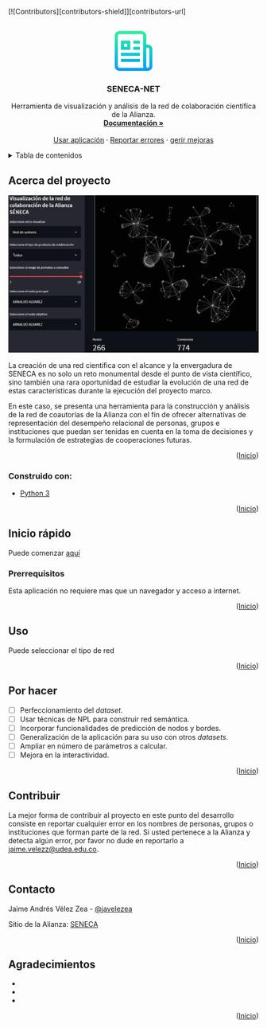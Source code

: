 <div id="top"></div>

<!-- PROJECT SHIELDS -->

<!--
*** I'm using markdown "reference style" links for readability.
*** Reference links are enclosed in brackets [ ] instead of parentheses ( ).
*** See the bottom of this document for the declaration of the reference variables
*** for contributors-url, forks-url, etc. This is an optional, concise syntax you may use.
*** https://www.markdownguide.org/basic-syntax/#reference-style-links
-->

[![Contributors][contributors-shield]][contributors-url]

<!-- PROJECT LOGO -->

<br />
<div align="center">
  <a href="https://github.com/Avel1956/SENECA-NET">
    <img src="images/logo.png" alt="Logo" width="80" height="80">
  </a>

<h3 align="center">SENECA-NET</h3>

<p align="center">
    Herramienta de visualización y análisis de la red de colaboración científica de la Alianza.  
    <br />
    <a href="https://github.com/Avel1956/SENECA-NET"><strong>Documentación »</strong></a>
    <br />
    <br />
    <a href="https://github.com/github_Avel1956ame">Usar aplicación</a>
    ·
    <a href="https://github.com/github_usernamAvel1956ues">Reportar errores</a>
    ·
    <a href="https://github.com/github_username/repo_Avel1956">gerir mejoras</a>
  </p>
</div>

<!-- TABLE OF CONTENTS -->

<p align="left">
<details>
  <summary>Tabla de contenidos</summary>
  <ol>
    <li>
      <a href="#acerca-del-proyecto">Acerca del proyecto</a>
      <ul>
        <li><a href="#construido">Construido con</a></li>
      </ul>
    </li>
</li>
<li><a href="#inicio-rápido">Inicio rápido</a></li>
<li><a href="#uso">Uso</a></li>
<li><a href="#por-hacer">Por hacer</a></li>
<li><a href="#contribuir">Contribuir</a></li>
<li><a href="#licencia">Licencia</a></li>
<li><a href="#contacto">Contacto</a></li>
<li><a href="#agradecimientos">Agradecimientos</a></li>
</p>

</ol>
</details>

<!-- ABOUT THE PROJECT -->

## Acerca del proyecto

![](images/2022-07-12-16-35-41-image.png)

La creación de una red científica con el alcance y la envergadura de SENECA es no solo un reto monumental desde el punto de vista científico, sino también una rara oportunidad de estudiar la evolución de una red de estas características durante la ejecución del proyecto marco.

En este caso, se presenta una herramienta para la construcción y análisis de la red de coautorías de la Alianza con el fin de ofrecer alternativas de representación del desempeño relacional de personas, grupos e instituciones  que puedan ser tenidas en cuenta en la toma de decisiones y la formulación de estrategias de cooperaciones futuras.  

<p align="right">(<a href="#top">Inicio</a>)</p>

### Construido con:

* [Python 3](python.org)

<p align="right">(<a href="#top">Inicio</a>)</p>

<!-- GETTING STARTED -->

## Inicio rápido

Puede comenzar [aquí](https://avel1956-seneca-net-home-6v56a3.streamlitapp.com/) 

### Prerrequisitos

Esta aplicación no requiere mas que un navegador y acceso a internet.

<p align="right">(<a href="#top">Inicio</a>)</p>

<!-- USAGE EXAMPLES -->

## Uso

Puede seleccionar el tipo de red 

<p align="right">(<a href="#top">Inicio</a>)</p>

<!-- ROADMAP -->

## Por hacer

- [ ] Perfeccionamiento del *dataset*.
- [ ] Usar técnicas de NPL para construir red semántica.
- [ ] Incorporar funcionalidades de predicción de nodos y bordes.  
- [ ] Generalización de la aplicación para su uso con otros *datasets*. 
- [ ] Ampliar en número de parámetros a calcular. 
- [ ] Mejora en la interactividad.  

<p align="right">(<a href="#top">Inicio</a>)</p>

<!-- CONTRIBUTING -->

## Contribuir

La mejor forma de contribuir al proyecto en este punto del desarrollo consiste en reportar cualquier error en los nombres de personas, grupos o instituciones que forman parte de la red. Si usted pertenece a la Alianza y detecta algún error, por favor no dude en reportarlo a [jaime.velezz@udea.edu.co]([jaime.velezz@udea.edu.co](mailto:jaime.velezz@udea.edu.co)).

<p align="right">(<a href="#top">Inicio</a>)</p>

<!-- CONTACT -->

## Contacto

Jaime Andrés Vélez Zea   - [@javelezea](https://twitter.com/javelezea)

Sitio de la Alianza: [SENECA](https://www.udea.edu.co/wps/portal/udea/web/inicio/investigacion/seneca)

<p align="right">(<a href="#top">Inicio</a>)</p>

<!-- ACKNOWLEDGMENTS -->

## Agradecimientos

* []()
* []()
* []()

<p align="right">(<a href="#top">Inicio</a>)</p>

<!-- MARKDOWN LINKS & IMAGES -->

<!-- https://www.markdownguide.org/basic-syntax/#reference-style-links -->